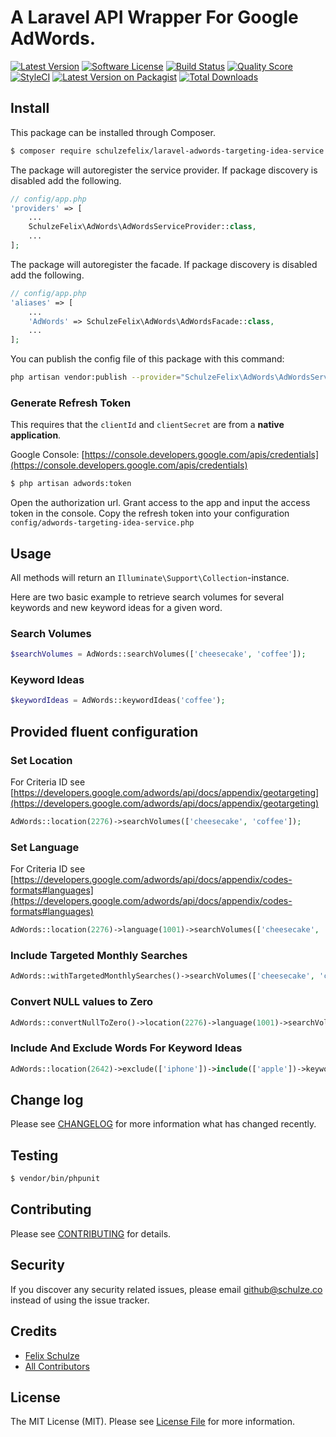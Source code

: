 # A Laravel API Wrapper For Google AdWords.

[![Latest Version](https://img.shields.io/github/release/schulzefelix/laravel-adwords-targeting-idea-service.svg?style=flat-square)](https://github.com/schulzefelix/laravel-adwords/releases)
[![Software License][ico-license]](LICENSE.md)
[![Build Status][ico-travis]][link-travis]
[![Quality Score][ico-code-quality]][link-code-quality]
[![StyleCI](https://styleci.io/repos/92534151/shield)](https://styleci.io/repos/92534151)
[![Latest Version on Packagist][ico-version]][link-packagist]
[![Total Downloads][ico-downloads]][link-downloads]


## Install

This package can be installed through Composer.

``` bash
$ composer require schulzefelix/laravel-adwords-targeting-idea-service
```

The package will autoregister the service provider. If package discovery is disabled add the following.

```php
// config/app.php
'providers' => [
    ...
    SchulzeFelix\AdWords\AdWordsServiceProvider::class,
    ...
];
```

The package will autoregister the facade. If package discovery is disabled add the following.

```php
// config/app.php
'aliases' => [
    ...
    'AdWords' => SchulzeFelix\AdWords\AdWordsFacade::class,
    ...
];
```


You can publish the config file of this package with this command:

``` bash
php artisan vendor:publish --provider="SchulzeFelix\AdWords\AdWordsServiceProvider"
```

### Generate Refresh Token
This requires that the `clientId` and `clientSecret` are from a **native application**.

Google Console: [https://console.developers.google.com/apis/credentials](https://console.developers.google.com/apis/credentials)

``` bash
$ php artisan adwords:token
```
Open the authorization url. Grant access to the app and input the
access token in the console. Copy the refresh token into your configuration `config/adwords-targeting-idea-service.php`

## Usage
All methods will return an `Illuminate\Support\Collection`-instance.

Here are two basic example to retrieve search volumes for several keywords and new keyword ideas for a given word.
### Search Volumes

```php
$searchVolumes = AdWords::searchVolumes(['cheesecake', 'coffee']);
```

### Keyword Ideas

```php
$keywordIdeas = AdWords::keywordIdeas('coffee');
```

## Provided fluent configuration

### Set Location
For Criteria ID see [https://developers.google.com/adwords/api/docs/appendix/geotargeting](https://developers.google.com/adwords/api/docs/appendix/geotargeting)
```php
AdWords::location(2276)->searchVolumes(['cheesecake', 'coffee']);
```

### Set Language
For Criteria ID see [https://developers.google.com/adwords/api/docs/appendix/codes-formats#languages](https://developers.google.com/adwords/api/docs/appendix/codes-formats#languages)
```php
AdWords::location(2276)->language(1001)->searchVolumes(['cheesecake', 'coffee']);
```

### Include Targeted Monthly Searches
```php
AdWords::withTargetedMonthlySearches()->searchVolumes(['cheesecake', 'coffee']);
```

### Convert NULL values to Zero
```php
AdWords::convertNullToZero()->location(2276)->language(1001)->searchVolumes(['cheesecake', 'coffee']);
```

### Include And Exclude Words For Keyword Ideas
```php
AdWords::location(2642)->exclude(['iphone'])->include(['apple'])->keywordIdeas('iphone');
```



## Change log

Please see [CHANGELOG](CHANGELOG.md) for more information what has changed recently.

## Testing

``` bash
$ vendor/bin/phpunit
```

## Contributing

Please see [CONTRIBUTING](CONTRIBUTING.md) for details.

## Security

If you discover any security related issues, please email github@schulze.co instead of using the issue tracker.

## Credits

- [Felix Schulze][link-author]
- [All Contributors][link-contributors]

## License

The MIT License (MIT). Please see [License File](LICENSE.md) for more information.

[ico-version]: https://img.shields.io/packagist/v/schulzefelix/laravel-adwords-targeting-idea-service.svg?style=flat-square
[ico-license]: https://img.shields.io/badge/license-MIT-brightgreen.svg?style=flat-square
[ico-travis]: https://img.shields.io/travis/schulzefelix/laravel-adwords-targeting-idea-service/master.svg?style=flat-square
[ico-scrutinizer]: https://img.shields.io/scrutinizer/coverage/g/schulzefelix/laravel-adwords-targeting-idea-service.svg?style=flat-square
[ico-code-quality]: https://scrutinizer-ci.com/g/schulzefelix/laravel-adwords-targeting-idea-service/badges/quality-score.png?b=master
[ico-downloads]: https://img.shields.io/packagist/dt/schulzefelix/laravel-adwords-targeting-idea-service.svg?style=flat-square

[link-packagist]: https://packagist.org/packages/schulzefelix/laravel-adwords-targeting-idea-service
[link-travis]: https://travis-ci.org/schulzefelix/laravel-adwords-targeting-idea-service
[link-scrutinizer]: https://scrutinizer-ci.com/g/schulzefelix/laravel-adwords-targeting-idea-service/code-structure
[link-code-quality]: https://scrutinizer-ci.com/g/schulzefelix/laravel-adwords-targeting-idea-service
[link-downloads]: https://packagist.org/packages/schulzefelix/laravel-adwords-targeting-idea-service
[link-author]: https://github.com/schulzefelix
[link-contributors]: ../../contributors
